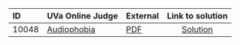 | ID | UVa Online Judge | External | Link to solution |
|:---|:---|:---|:---:|
| 10048 | [Audiophobia](https://onlinejudge.org/index.php?option=com_onlinejudge&Itemid=8&page=show_problem&problem=989) | [PDF](https://onlinejudge.org/external/100/10048.pdf) | [Solution](https://github.com/versenyi98/uva-solutions/tree/main/solutions/10048%20-%20Audiophobia)|
